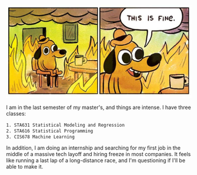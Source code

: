 ![](./meme.jpeg)

I am in the last semester of my master's, and things are intense. I have three classes:

    1. STA631 Statistical Modeling and Regression
    2. STA616 Statistical Programming
    3. CIS678 Machine Learning

In addition, I am doing an internship and searching for my first job in the middle of a massive tech layoff and hiring freeze in most companies. It feels like running a last lap of a long-distance race, and I'm questioning if I'll be able to make it.

